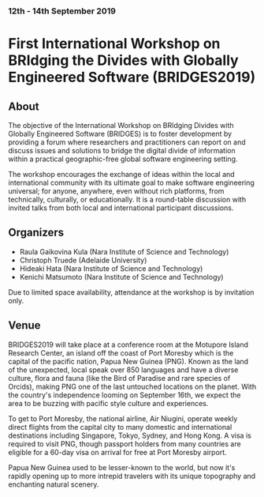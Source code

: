 ### 12th - 14th September 2019
# First International Workshop on BRIdging the Divides with Globally Engineered Software (BRIDGES2019)

## About
The objective of the International Workshop on BRIdging Divides with Globally Engineered Software (BRIDGES) is to foster development by providing a forum where researchers and practitioners can report on and discuss issues and solutions to bridge the digital divide of information within a practical geographic-free global software engineering setting.

The workshop encourages the exchange of ideas within the local and international community with its ultimate goal to make software engineering universal; for anyone, anywhere, even without rich platforms, from technically, culturally, or educationally. It is a round-table discussion with invited talks from both local and international participant discussions.

## Organizers 
- Raula Gaikovina Kula (Nara Institute of Science and Technology)
- Christoph Truede (Adelaide University)
- Hideaki Hata (Nara Institute of Science and Technology)
- Kenichi Matsumoto (Nara Institute of Science and Technology)

Due to limited space availability, attendance at the workshop is by invitation only.

## Venue
BRIDGES2019 will take place at a conference room at the Motupore Island Research Center, an island off the coast of Port Moresby which is the capital of the pacific nation, Papua New Guinea (PNG). Known as the land of the unexpected, local speak over 850 languages and have a diverse culture, flora and fauna (like the Bird of Paradise and rare species of Orcids), making PNG one of the last untouched locations on the planet. With the country's independence looming on September 16th, we expect the area to be buzzing with pacific style culture and experiences. 

To get to Port Moresby, the national airline, Air Niugini, operate weekly direct flights from the capital city to many domestic and international destinations including Singapore, Tokyo, Sydney, and Hong Kong. A visa is required to visit PNG, though passport holders from many countries are eligible for a 60-day visa on arrival for free at Port Moresby airport. 

Papua New Guinea used to be lesser-known to the world, but now it's rapidly opening up to more intrepid travelers with its unique topography and enchanting natural scenery.  
